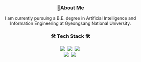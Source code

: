 <div align="center">

### 👋About Me 
I am currently pursuing a B.E. degree in Artificial Intelligence and Information Engineering at Gyeongsang National University.

<!-- Tech Stack -->
<h3 align="center">🛠 Tech Stack 🛠</h3>
<p align="center">
  <img src="https://img.shields.io/badge/Python-3766AB?style=flat-square&logo=Python&logoColor=white"/></a>&nbsp
  <img src ="https://img.shields.io/badge/Pytorch-EE4C2C.svg?&style=flat-square&logo=pytorch&logoColor=white"/></a>&nbsp 
  <img src ="https://img.shields.io/badge/Scikitlearn-F7931E.svg?&style=flat-square&logo=scikitlearn&logoColor=white"/></a>&nbsp 
  <br>
  <img src="https://img.shields.io/badge/Jupyter-F37626?style=flat-square&logo=jupyter&logoColor=white"/></a>&nbsp
  <img src="https://img.shields.io/badge/VScode-007ACC?style=flat-square&logo=visualstudiocode&logoColor=white"/></a>&nbsp
</p> <!--   뱃지 제작 참고: https://2dowon.netlify.app/etc/github-badge/ -->
<br>
</div>


<!--
[![Top Langs](https://github-readme-stats.vercel.app/api/top-langs/?username=rkskekzzz&layout=compact&theme=react)](https://github.com/anuraghazra/github-readme-stats) -->

<!--
**rkskekzzz/rkskekzzz** is a ✨ _special_ ✨ repository because its `README.md` (this file) appears on your GitHub profile.

Here are some ideas to get you started:

- 🔭 I’m currently working on ...
- 🌱 I’m currently learning ...
- 👯 I’m looking to collaborate on ...
- 🤔 I’m looking for help with ...
- 💬 Ask me about ...
- 📫 How to reach me: ...
- 😄 Pronouns: ...
- ⚡ Fun fact: ...
-->


